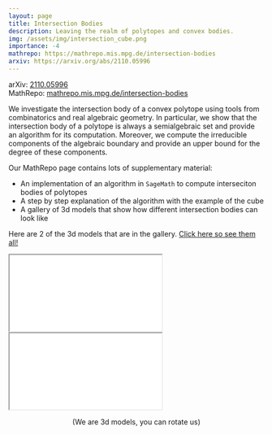 ```yaml
---
layout: page
title: Intersection Bodies
description: Leaving the realm of polytopes and convex bodies.
img: /assets/img/intersection_cube.png
importance: -4
mathrepo: https://mathrepo.mis.mpg.de/intersection-bodies
arxiv: https://arxiv.org/abs/2110.05996
---
```


arXiv: [2110.05996](https://arxiv.org/abs/2110.05996)  
MathRepo: [mathrepo.mis.mpg.de/intersection-bodies](https://mathrepo.mis.mpg.de/intersection-bodies)

We investigate the intersection body of a convex polytope using tools from combinatorics and real algebraic geometry.  In particular, we show that the intersection body of a polytope is always a semialgebraic set and provide an algorithm for its computation.  Moreover, we compute the irreducible components of the algebraic boundary and provide an upper bound for the degree of these components.

Our MathRepo page contains lots of supplementary material:
- An implementation of an algorithm in `SageMath` to compute interseciton bodies of polytopes  
- A step by step explanation of the algorithm with the example of the cube  
- A gallery of 3d models that show how different intersection bodies can look like

Here are 2 of the 3d models that are in the gallery. [Click here so see them all!](https://mathrepo.mis.mpg.de/intersection-bodies/case-study.html)


<div class="row">
	<div class="col-sm mt mt-md">
        <div class="embed-responsive embed-responsive-1by1">
  			<iframe class="embed-responsive-item" src="../../assets/html/cube1.html"></iframe>
		</div>
    </div>
    <div class="col-sm mt mt-md">
        <div class="embed-responsive embed-responsive-1by1">
  			<iframe class="embed-responsive-item" src="../../assets/html/cube5.html"></iframe>
		</div>
    </div>
</div>
<p style="text-align: center;"> (We are 3d models, you can rotate us) </p>

